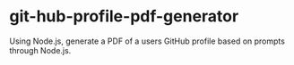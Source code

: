 # git-hub-profile-pdf-generator
Using Node.js, generate a PDF of a users GitHub profile based on prompts through Node.js.
